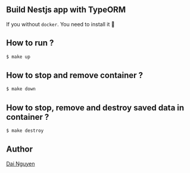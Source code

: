 ## Build Nestjs app with TypeORM

If you without `docker`. You need to install it :tada:


## How to run ?
```bash
$ make up
```

## How to stop and remove container ?

```bash
$ make down
```

## How to stop, remove and destroy saved data in container ?

```bash
$ make destroy
```
## Author
[Dai Nguyen](https://github.com/ngtrdai197)
